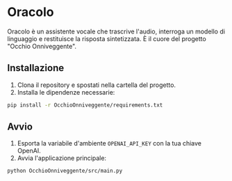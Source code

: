 # Oracolo

Oracolo è un assistente vocale che trascrive l'audio, interroga un modello di linguaggio e restituisce la risposta sintetizzata. È il cuore del progetto "Occhio Onniveggente".

## Installazione

1. Clona il repository e spostati nella cartella del progetto.
2. Installa le dipendenze necessarie:

```bash
pip install -r OcchioOnniveggente/requirements.txt
```

## Avvio

1. Esporta la variabile d'ambiente `OPENAI_API_KEY` con la tua chiave OpenAI.
2. Avvia l'applicazione principale:

```bash
python OcchioOnniveggente/src/main.py
```
